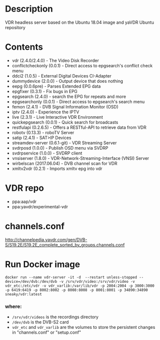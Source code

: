 # Description
VDR headless server based on the Ubuntu 18.04 image and yaVDR Ubuntu repository

# Contents
- vdr (2.4.0/2.4.0) - The Video Disk Recorder
- conflictcheckonly (0.0.1) - Direct access to epgsearch's conflict check menu
- ddci2 (1.0.5) - External Digital Devices CI-Adapter
- dummydevice (2.0.0) - Output device that does nothing
- eepg (0.0.6pre) - Parses Extended EPG data
- epgfixer (0.3.1) - Fix bugs in EPG
- epgsearch (2.4.0) - search the EPG for repeats and more
- epgsearchonly (0.0.1) - Direct access to epgsearch's search menu
- femon (2.4.1) - DVB Signal Information Monitor (OSD)
- iptv (2.4.0) - Experience the IPTV
- live (2.3.1) - Live Interactive VDR Environment
- quickepgsearch (0.0.1) - Quick search for broadcasts
- restfulapi (0.2.6.5) - Offers a RESTful-API to retrieve data from VDR
- robotv (0.13.3) - roboTV Server
- satip (2.4.1) - SAT>IP Devices
- streamdev-server (0.6.1-git) - VDR Streaming Server
- svdrposd (1.0.0) - Publish OSD menu via SVDRP
- svdrpservice (1.0.0) - SVDRP client
- vnsiserver (1.8.0) - VDR-Network-Streaming-Interface (VNSI) Server
- wirbelscan (2017.06.04) - DVB channel scan for VDR
- xmltv2vdr (0.2.1) - Imports xmltv epg into vdr

# VDR repo
- ppa:aap/vdr
- ppa:yavdr/experimental-vdr

# channels.conf
http://channelpedia.yavdr.com/gen/DVB-S/S19.2E/S19.2E_complete_sorted_by_groups.channels.conf

# Run Docker image
 ```docker run --name vdr-server -it -d  --restart unless-stopped --device=/dev/dvb:/dev/dvb -v /srv/vdr/video:/srv/vdr/video -v vdr_etc:/etc/vdr -v vdr_varlib:/var/lib/vdr -p 2004:2004 -p 3000:3000 -p 6419:6419 -p 8002:8002 -p 8008:8008 -p 8001:8001 -p 34890:34890 sneaky/vdr:latest```

### where:
- ```/srv/vdr/videos``` is the recordings directory
- ```/dev/dvb``` is the DVB-S2 card
- ```vdr_etc``` and ```vdr_varlib``` are the volumes to store the persistent changes in "channels.conf" or "setup.conf"


